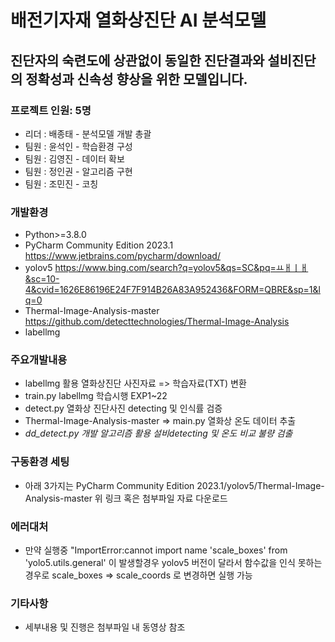 # 배전기자재 열화상진단 AI 분석모델

## 진단자의 숙련도에 상관없이 동일한 진단결과와 설비진단의 정확성과 신속성 향상을 위한 모델입니다.

### 프로젝트 인원: 5명
- 리더 : 배종태 - 분석모델 개발 총괄
- 팀원 : 윤석인 - 학습환경 구성
- 팀원 : 김영진 - 데이터 확보
- 팀원 : 정인권 - 알고리즘 구현
- 팀원 : 조민진 - 코칭

### 개발환경
- Python>=3.8.0 
- PyCharm Community Edition 2023.1 <https://www.jetbrains.com/pycharm/download/>
- yolov5 <https://www.bing.com/search?q=yolov5&qs=SC&pq=ㅛㅐㅣㅐ&sc=10-4&cvid=1626E86196E24F7F914B26A83A952436&FORM=QBRE&sp=1&lq=0>
- Thermal-Image-Analysis-master <https://github.com/detecttechnologies/Thermal-Image-Analysis>
- labellmg

### 주요개발내용
- labellmg 활용 열화상진단 사진자료 => 학습자료(TXT) 변환
- train.py labellmg 학습시행 EXP1~22 
- detect.py 열화상 진단사진 detecting 및 인식률 검증
- Thermal-Image-Analysis-master => main.py 열화상 온도 데이터 추출
- *dd_detect.py 개발 알고리즘 활용 설비detecting 및 온도 비교 불량 검출*

### 구동환경 세팅 
- 아래 3가지는 PyCharm Community Edition 2023.1/yolov5/Thermal-Image-Analysis-master 위 링크 혹은 첨부파일 자료 다운로드

### 에러대처
- 만약 실행중 "ImportError:cannot import name 'scale_boxes' from 'yolo5.utils.general' 이 발생할경우 yolov5 버전이 달라서 함수값을 인식 못하는 경우로 scale_boxes => scale_coords 로 변경하면 실행 가능
  
### 기타사항 
- 세부내용 및 진행은 첨부파일 내 동영상 참조
